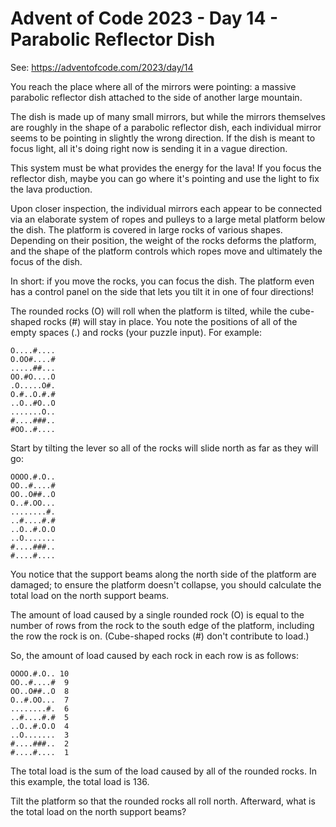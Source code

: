 # Advent of Code 2023 - Day 14 - Parabolic Reflector Dish

See: https://adventofcode.com/2023/day/14

You reach the place where all of the mirrors were pointing: 
a massive parabolic reflector dish attached to the side of another large mountain.

The dish is made up of many small mirrors, but while the mirrors themselves are roughly 
in the shape of a parabolic reflector dish, each individual mirror seems to be pointing 
in slightly the wrong direction. 
If the dish is meant to focus light, all it's doing right now is sending it in a vague direction.

This system must be what provides the energy for the lava! 
If you focus the reflector dish, maybe you can go where it's pointing 
and use the light to fix the lava production.

Upon closer inspection, the individual mirrors each appear to be connected 
via an elaborate system of ropes and pulleys to a large metal platform below the dish. 
The platform is covered in large rocks of various shapes. 
Depending on their position, the weight of the rocks deforms the platform, 
and the shape of the platform controls which ropes move and ultimately the focus of the dish.

In short: if you move the rocks, you can focus the dish. 
The platform even has a control panel on the side that lets you tilt it in one of four directions! 

The rounded rocks (O) will roll when the platform is tilted, while the cube-shaped rocks (#) will stay in place. 
You note the positions of all of the empty spaces (.) and rocks (your puzzle input). For example:

~~~
O....#....
O.OO#....#
.....##...
OO.#O....O
.O.....O#.
O.#..O.#.#
..O..#O..O
.......O..
#....###..
#OO..#....
~~~

Start by tilting the lever so all of the rocks will slide north as far as they will go:

~~~
OOOO.#.O..
OO..#....#
OO..O##..O
O..#.OO...
........#.
..#....#.#
..O..#.O.O
..O.......
#....###..
#....#....
~~~

You notice that the support beams along the north side of the platform are damaged; 
to ensure the platform doesn't collapse, you should calculate the total load on the north support beams.

The amount of load caused by a single rounded rock (O) is equal to the number of rows 
from the rock to the south edge of the platform, including the row the rock is on. 
(Cube-shaped rocks (#) don't contribute to load.) 

So, the amount of load caused by each rock in each row is as follows:

~~~
OOOO.#.O.. 10
OO..#....#  9
OO..O##..O  8
O..#.OO...  7
........#.  6
..#....#.#  5
..O..#.O.O  4
..O.......  3
#....###..  2
#....#....  1
~~~

The total load is the sum of the load caused by all of the rounded rocks. 
In this example, the total load is 136.

Tilt the platform so that the rounded rocks all roll north. 
Afterward, what is the total load on the north support beams?
